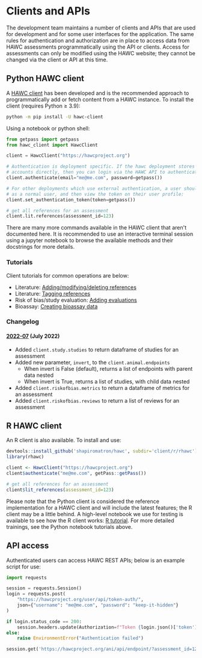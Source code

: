 # Clients and APIs

The development team maintains a number of clients and APIs that are used for development and for some user interfaces for the application. The same rules for authentication and authorization are in place to access data from HAWC assessments programmatically using the API or clients.  Access for assessments can only be modified using the HAWC website; they cannot be changed via the client or API at this time.

## Python HAWC client

A [HAWC client](https://pypi.org/project/hawc-client/) has been developed and is the recommended approach to programmatically add or fetch content
from a HAWC instance. To install the client (requires Python ≥ 3.9):

```bash
python -m pip install -U hawc-client
```

Using a notebook or python shell:

```python
from getpass import getpass
from hawc_client import HawcClient

client = HawcClient("https://hawcproject.org")

# Authentication is deployment specific. If the hawc deployment stores and manages user
# accounts directly, then you can login via the HAWC API to authenticate:
client.authenticate(email="me@me.com", password=getpass())

# For other deployments which use external authentication, a user should login via the browser
# as a normal user, and then view the token on their user profile:
client.set_authentication_token(token=getpass())

# get all references for an assessment
client.lit.references(assessment_id=123)

```

There are many more commands available in the HAWC client that aren't documented here. It is recommended to use an interactive terminal session using a jupyter notebook to browse the available methods and their docstrings for more details.

### Tutorials

Client tutorials for common operations are below:

- Literature: [Adding/modifying/deleting references](https://github.com/shapiromatron/hawc/blob/master/scripts/client/lit-crud-references.ipynb)
- Literature: [Tagging references](https://github.com/shapiromatron/hawc/blob/master/scripts/client/lit-tagging-references.ipynb)
- Risk of bias/study evaluation: [Adding evaluations](https://github.com/shapiromatron/hawc/blob/master/scripts/client/rob-evaluations.ipynb)
- Bioassay: [Creating bioassay data](https://github.com/shapiromatron/hawc/blob/master/scripts/client/bioassay-crud.ipynb)

### Changelog

#### [2022-07](https://pypi.org/project/hawc-client/2022.7/) (July 2022)

* Added ``client.study.studies`` to return dataframe of studies for an assessment
* Added new parameter, ``invert``, to the ``client.animal.endpoints``
    * When invert is False (default), returns a list of endpoints with parent data nested
    * When invert is True, returns a list of studies, with child data nested
* Added ``client.riskofbias.metrics`` to return a dataframe of metrics for an assessment
* Added ``client.riskofbias.reviews`` to return a list of reviews for an assessment

## R HAWC client

An R client is also available. To install and use:

```R
devtools::install_github('shapiromatron/hawc', subdir='client/r/rhawc')
library(rhawc)

client <- HawcClient("https://hawcproject.org")
client$authenticate("me@me.com", getPass::getPass())

# get all references for an assessment
client$lit_references(assessment_id=123)
```

Please note that the Python client is considered the reference implementation for a HAWC client and will include the latest features; the R client may be a little behind. A high-level notebook we use for testing is available to see how the R client works: [R tutorial](https://github.com/shapiromatron/hawc/blob/master/scripts/client/r-client.ipynb). For more detailed trainings, see the Python notebook tutorials above.

## API access

Authenticated users can access HAWC REST APIs; below is an example script for use:

```python
import requests

session = requests.Session()
login = requests.post(
    "https://hawcproject.org/user/api/token-auth/",
    json={"username": "me@me.com", "password": "keep-it-hidden"}
)

if login.status_code == 200:
    session.headers.update(Authorization=f"Token {login.json()['token']}")
else:
    raise EnvironmentError("Authentication failed")

session.get('https://hawcproject.org/ani/api/endpoint/?assessment_id=123').json()
```

